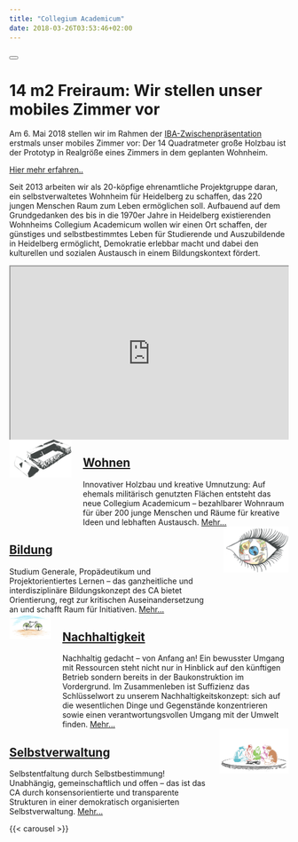 ```yaml
---
title: "Collegium Academicum"
date: 2018-03-26T03:53:46+02:00
---
```


<div class="notification is-primary"><button class="delete"></button>
<h1 class="title is-3">14 m2 Freiraum: Wir stellen unser mobiles Zimmer vor</h1>
<p>Am 6. Mai 2018 stellen wir im Rahmen der <a href="iba.heidelberg.de/deutsch/veranstaltungen/kalender/iba_projekt-012-collegium-academicum-14-m-freiraum.html">IBA-Zwischenpräsentation</a> erstmals unser mobiles Zimmer vor: Der 14 Quadratmeter große Holzbau ist der Prototyp in Realgröße eines Zimmers in dem geplanten Wohnheim.</p>
<p><a href="/aktuelles/2018-04_20_14m2_freiheit/">Hier mehr erfahren..</a></p>
</div>

Seit 2013 arbeiten wir als 20-köpfige ehrenamtliche Projektgruppe daran, ein selbstverwaltetes Wohnheim für Heidelberg zu schaffen, das 220 jungen Menschen Raum zum Leben ermöglichen soll. Aufbauend auf dem Grundgedanken des bis in die 1970er Jahre in Heidelberg existierenden Wohnheims Collegium Academicum wollen wir einen Ort schaffen, der günstiges und selbstbestimmtes Leben für Studierende und Auszubildende in Heidelberg ermöglicht, Demokratie erlebbar macht und dabei den kulturellen und sozialen Austausch in einem Bildungskontext fördert.

<div style="position: relative; padding-bottom: 56.25%; padding-top: 30px; height: 0; overflow: hidden;">
    <iframe src="https://player.vimeo.com/video/191458892?color=38A9A1&title=0&byline=0&portrait=0" style="position: absolute; top: 0; left: 0; width: 100%; height: 100%;" webkitallowfullscreen mozallowfullscreen allowfullscreen></iframe>
 </div>

<div class="wohnen columns">
    <div class="column is-6">
        <img src="front_wohnen.png">
    </div>
    <span class="column">
        <a href="https://collegiumacademicum.de/wohnen" ><h2 class="is-block">Wohnen</h2></a>
        Innovativer Holzbau und kreative Umnutzung: Auf ehemals militärisch genutzten Flächen entsteht das neue Collegium Academicum – bezahlbarer Wohnraum für über 200 junge Menschen und Räume für kreative Ideen und lebhaften Austausch. <a class="mehr" href="https://collegiumacademicum.de/wohnen" >Mehr...</a>
    </span>
</div>

<div class="bildung columns">
    <span class="column">
        <a href="https://collegiumacademicum.de/bildung" ><h2 class="is-block">Bildung</h2></a>
        Studium Generale, Propädeutikum und Projektorientiertes Lernen – das ganzheitliche und interdisziplinäre Bildungskonzept des CA bietet Orientierung, regt zur kritischen Auseinandersetzung an und schafft Raum für Initiativen. <a class="mehr" href="https://collegiumacademicum.de/bildung" >Mehr...</a>
    </span>
    <div class="column is-6">
        <img src="front_bildung.png">
    </div>
</div>

<div class="nachhaltigkeit columns">
    <div class="column is-6">
        <img src="front_nachhaltigkeit.png">
    </div>
    <span class="column">
        <a href="https://collegiumacademicum.de/nachhaltigkeit" ><h2 class="is-block">Nachhaltigkeit</h2></a>
        Nachhaltig gedacht – von Anfang an! Ein bewusster Umgang mit Ressourcen steht nicht nur in Hinblick auf den künftigen Betrieb sondern bereits in der Baukonstruktion im Vordergrund. Im Zusammenleben ist Suffizienz das Schlüsselwort zu unserem Nachhaltigkeitskonzept: sich auf die wesentlichen Dinge und Gegenstände konzentrieren sowie einen verantwortungsvollen Umgang mit der Umwelt finden. <a class="mehr" href="https://collegiumacademicum.de/nachhaltigkeit" >Mehr...</a>
    </span>
</div>

<div class="selbstverwaltung columns">
    <span class="column">
        <a href="https://collegiumacademicum.de/selbstverwaltung" ><h2 class="is-block">Selbstverwaltung</h2></a>
        Selbstentfaltung durch Selbstbestimmung! Unabhängig, gemeinschaftlich und offen – das ist das CA durch konsensorientierte und transparente Strukturen in einer demokratisch organisierten Selbstverwaltung. <a class="mehr" href="https://collegiumacademicum.de/selbstverwaltung" >Mehr...</a>
    </span>
    <div class="column is-6">
        <img src="front_selbstverwaltung.png">
    </div>
</div>

{{< carousel >}}